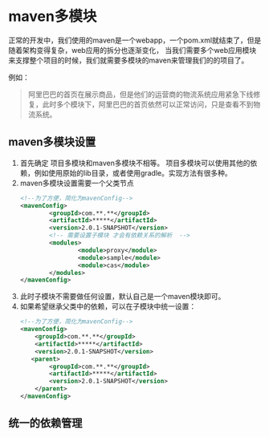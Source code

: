 # maven多模块

正常的开发中，我们使用的maven是一个webapp，一个pom.xml就结束了，但是随着架构变得复杂，web应用的拆分也逐渐变化，
当我们需要多个web应用模块来支撑整个项目的时候，我们就需要多模块的maven来管理我们的的项目了。

例如：
> 阿里巴巴的首页在展示商品，但是他们的运营商的物流系统应用紧急下线修复，此时多个模块下，阿里巴巴的首页依然可以正常访问，只是查看不到物流系统。

## maven多模块设置

1. 首先确定 项目多模块和maven多模块不相等。 项目多模块可以使用其他的依赖，例如使用原始的lib目录，或者使用gradle。实现方法有很多种。
2. maven多模块设置需要一个父类节点
	```xml
	<!--为了方便，简化为mavenConfig-->
	<mavenConfig>
			<groupId>com.**.**</groupId>
	        <artifactId>*****</artifactId>
	        <version>2.0.1-SNAPSHOT</version>
	        <!-- 需要设置子模块 才会有依赖关系的解析  -->
	        <modules>
	                <module>proxy</module>
	                <module>sample</module>
	                <module>cas</module>
	        </modules>
	</mavenConfig>
	```
3. 此时子模块不需要做任何设置，默认自己是一个maven模块即可。
4. 如果希望继承父类中的依赖，可以在子模块中统一设置：
	```xml
	<!--为了方便，简化为mavenConfig-->
	<mavenConfig>
		<groupId>com.**.**</groupId>
        <artifactId>*****</artifactId>
        <version>2.0.1-SNAPSHOT</version>
       <parent>
       		<groupId>com.**.**</groupId>
       		<artifactId>*****</artifactId>
       		<version>2.0.1-SNAPSHOT</version>
       	</parent>
	</mavenConfig>	
	```
## 统一的依赖管理
